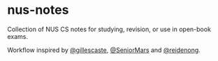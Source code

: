 # nus-notes

Collection of NUS CS notes for studying, revision, or use in open-book exams.

Workflow inspired by [@gillescaste](https://github.com/gillescastel), [@SeniorMars](https://github.com/seniormars) and [@reidenong](https://github.com/reidenong).
